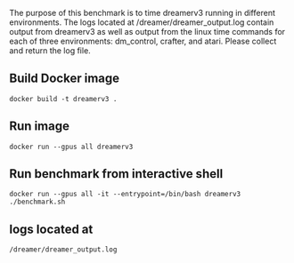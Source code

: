 The purpose of this benchmark is to time dreamerv3 running in different environments. The logs located at /dreamer/dreamer_output.log contain output from dreamerv3 as well as output from the linux time commands for each of three environments: dm_control, crafter, and atari. Please collect and return the log file. 

## Build Docker image

`docker build -t dreamerv3 .`

## Run image
`docker run --gpus all dreamerv3 `

## Run benchmark from interactive shell

`docker run --gpus all -it --entrypoint=/bin/bash dreamerv3`
`./benchmark.sh`

## logs located at

`/dreamer/dreamer_output.log `
